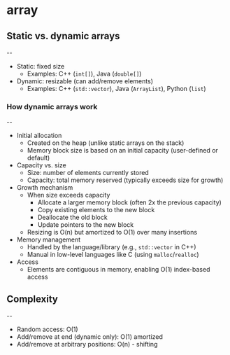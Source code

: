# array

## Static vs. dynamic arrays

--

- Static: fixed size
  - Examples: C++ (`int[]`), Java (`double[]`)
- Dynamic: resizable (can add/remove elements)
  - Examples: C++ (`std::vector`), Java (`ArrayList`), Python (`list`)

### How dynamic arrays work

--

- Initial allocation
  - Created on the heap (unlike static arrays on the stack)
  - Memory block size is based on an initial capacity (user-defined or default)
- Capacity vs. size
  - Size: number of elements currently stored
  - Capacity: total memory reserved (typically exceeds size for growth)
- Growth mechanism
  - When size exceeds capacity
    - Allocate a larger memory block (often 2x the previous capacity)
    - Copy existing elements to the new block
    - Deallocate the old block
    - Update pointers to the new block
  - Resizing is O(n) but amortized to O(1) over many insertions
- Memory management
  - Handled by the language/library (e.g., `std::vector` in C++)
  - Manual in low-level languages like C (using `malloc`/`realloc`)
- Access
  - Elements are contiguous in memory, enabling O(1) index-based access

## Complexity

--

- Random access: O(1)
- Add/remove at end (dynamic only): O(1) amortized
- Add/remove at arbitrary positions: O(n) - shifting
